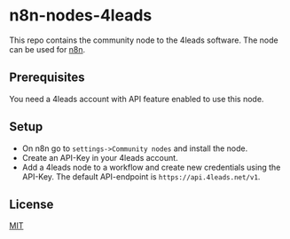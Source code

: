 # n8n-nodes-4leads

This repo contains the community node to the 4leads software. The node can be used for [n8n](n8n.io).

## Prerequisites

You need a 4leads account with API feature enabled to use this node.

## Setup

* On n8n go to `settings->Community nodes` and install the node.
* Create an API-Key in your 4leads account.
* Add a 4leads node to a workflow and create new credentials using the API-Key. The default API-endpoint
  is `https://api.4leads.net/v1`. 

## License

[MIT](https://github.com/n8n-io/n8n-nodes-starter/blob/master/LICENSE.md)
